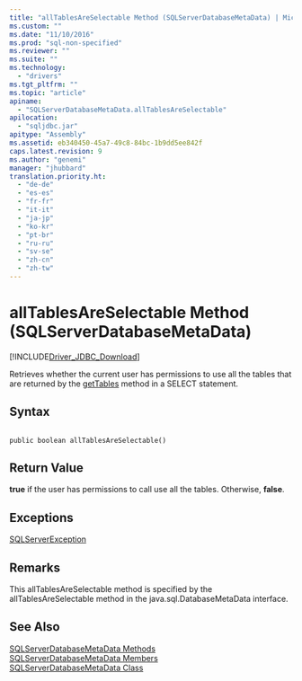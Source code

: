 ```yaml
---
title: "allTablesAreSelectable Method (SQLServerDatabaseMetaData) | Microsoft Docs"
ms.custom: ""
ms.date: "11/10/2016"
ms.prod: "sql-non-specified"
ms.reviewer: ""
ms.suite: ""
ms.technology: 
  - "drivers"
ms.tgt_pltfrm: ""
ms.topic: "article"
apiname: 
  - "SQLServerDatabaseMetaData.allTablesAreSelectable"
apilocation: 
  - "sqljdbc.jar"
apitype: "Assembly"
ms.assetid: eb340450-45a7-49c8-84bc-1b9dd5ee842f
caps.latest.revision: 9
ms.author: "genemi"
manager: "jhubbard"
translation.priority.ht: 
  - "de-de"
  - "es-es"
  - "fr-fr"
  - "it-it"
  - "ja-jp"
  - "ko-kr"
  - "pt-br"
  - "ru-ru"
  - "sv-se"
  - "zh-cn"
  - "zh-tw"
---
```

# allTablesAreSelectable Method (SQLServerDatabaseMetaData)
[!INCLUDE[Driver_JDBC_Download](../../../connect/jdbc/includes)]

  Retrieves whether the current user has permissions to use all the tables that are returned by the [getTables](../../../connect/jdbc/reference/gettables-method--sqlserverdatabasemetadata-.md) method in a SELECT statement.  
  
## Syntax  
  
```  
  
public boolean allTablesAreSelectable()  
```  
  
## Return Value  
 **true** if the user has permissions to call use all the tables. Otherwise, **false**.  
  
## Exceptions  
 [SQLServerException](../../../connect/jdbc/reference/sqlserverexception-class.md)  
  
## Remarks  
 This allTablesAreSelectable method is specified by the allTablesAreSelectable method in the java.sql.DatabaseMetaData interface.  
  
## See Also  
 [SQLServerDatabaseMetaData Methods](../../../connect/jdbc/reference/sqlserverdatabasemetadata-methods.md)   
 [SQLServerDatabaseMetaData Members](../../../connect/jdbc/reference/sqlserverdatabasemetadata-members.md)   
 [SQLServerDatabaseMetaData Class](../../../connect/jdbc/reference/sqlserverdatabasemetadata-class.md)  
  
  